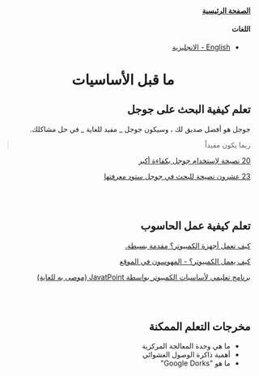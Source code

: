 <div dir='rtl'>

#### [الصفحة الرئيسية](index.md)

#### اللغات

- [English - الانجليزية](../en/pre-fundamentals.md)

<h1 align='center'>ما قبل الأساسيات</h1>

## تعلم كيفية البحث على جوجل

جوجل هو أفضل صديق لك ، وسيكون جوجل _ مفيد للغاية _ في حل مشاكلك.

> ربما يكون مفيداً

[20 نصيحة لإستخدام جوجل بكفاءة أكبر](https://www.lifehack.org/articles/technology/20-tips-use-google-search-efficiently.html)

[23 عشرون نصيحة للبحث في جوجل ستود معرفتها](https://www.pcmag.com/how-to/23-google-search-tips-youll-want-to-learn)

<br>
<br>

## تعلم كيفية عمل الحاسوب

[كيف تعمل أجهزة الكمبيوتر؟ مقدمة بسيطة.](https://www.explainthatstuff.com/howcomputerswork.html)

[كيف يعمل الكمبيوتر؟ - المهوسون في الموقع](https://geeksonsite.com/blog/how-does-a-computer-work/)

[برنامج تعليمي لأساسيات الكمبيوتر بواسطة JavatPoint (موصى به للغاية)
](https://www.javatpoint.com/computer-fundamentals-tutorial)

<br>
<br>

## **مخرجات التعلم الممكنة**

- ما هي وحدة المعالجة المركزية
- أهمية ذاكرة الوصول العشوائي
- ما هو "Google Dorks"
</div>

